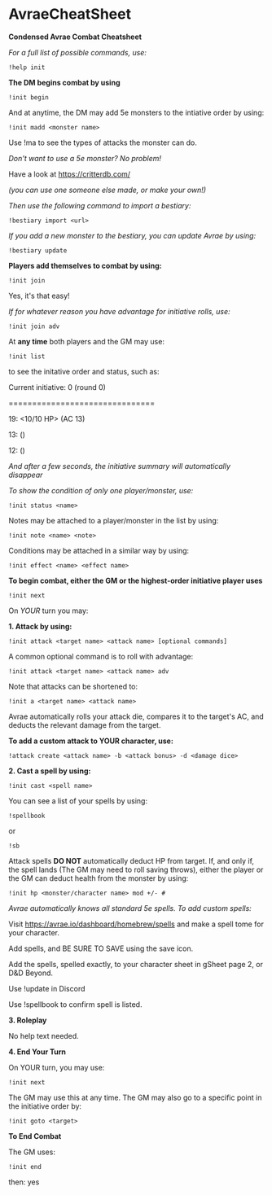 # AvraeCheatSheet
__**Condensed Avrae Combat Cheatsheet**__

*For a full list of possible commands, use:*

`!help init`

**The DM begins combat by using**

`!init begin`

And at anytime, the DM may add 5e monsters to the intiative order by using:

`!init madd <monster name>`

Use !ma <monster name> to see the types of attacks the monster can do.

*Don't want to use a 5e monster? No problem!*

Have a look at https://critterdb.com/

*(you can use one someone else made, or make your own!)*

*Then use the following command to import a bestiary:*

`!bestiary import <url>`

*If you add a new monster to the bestiary, you can update Avrae by using:*

`!bestiary update`

**Players add themselves to combat by using:**

`!init join`

Yes, it's that easy!

*If for whatever reason you have advantage for initiative rolls, use:*

`!init join adv`

At __any time__ both players and the GM may use:

`!init list`

to see the initative order and status, such as:

Current initiative: 0 (round 0)

===============================

19: <player> <10/10 HP> (AC 13)

13: <monster> <Healthy> ()

12: <monster> <Healthy> ()

*And after a few seconds, the initiative summary will automatically disappear*

*To show the condition of only one player/monster, use:*

`!init status <name>`

Notes may be attached to a player/monster in the list by using:

`!init note <name> <note>`

Conditions may be attached in a similar way by using:

`!init effect <name> <effect name>`

__**To begin combat, either the GM or the highest-order initiative player uses**__

`!init next`

On *YOUR* turn you may:

__**1. Attack by using:**__

`!init attack <target name> <attack name> [optional commands]`

A common optional command is to roll with advantage:

`!init attack <target name> <attack name> adv`

Note that attacks can be shortened to:

`!init a <target name> <attack name>`

Avrae automatically rolls your attack die, compares it to the target's AC, and deducts the relevant damage from the target.

**To add a custom attack to YOUR character, use:**

`!attack create <attack name> -b <attack bonus> -d <damage dice>`

__**2. Cast a spell by using:**__

`!init cast <spell name>`

You can see a list of your spells by using:

`!spellbook`

or

`!sb`

Attack spells **DO NOT** automatically deduct HP from target. If, and only if, the spell lands (The GM may need to roll saving throws), either the player or the GM can deduct health from the monster by using:

`!init hp <monster/character name> mod +/- #`

*Avrae automatically knows all standard 5e spells. To add custom spells:*

Visit https://avrae.io/dashboard/homebrew/spells and make a spell tome for your character.

Add spells, and BE SURE TO SAVE using the save icon.

Add the spells, spelled exactly, to your character sheet in gSheet page 2, or D&D Beyond.

Use !update in Discord

Use !spellbook to confirm spell is listed.

__**3. Roleplay**__

No help text needed.

__**4. End Your Turn**__

On YOUR turn, you may use:

`!init next`

The GM may use this at any time. The GM may also go to a specific point in the initiative order by:

`!init goto <target>`

__**To End Combat**__

The GM uses:

`!init end`

then: yes
